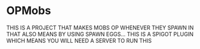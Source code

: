 # OPMobs
THIS IS A PROJECT THAT MAKES MOBS OP WHENEVER THEY SPAWN IN THAT ALSO MEANS BY USING SPAWN EGGS... THIS IS A SPIGOT PLUGIN WHICH MEANS YOU WILL NEED A SERVER TO RUN THIS
